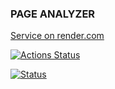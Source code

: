 ### PAGE ANALYZER



[Service on render.com](https://php-project-9-ig2q.onrender.com)


[![Actions Status](https://github.com/GitUserMaxim/php-project-9/actions/workflows/hexlet-check.yml/badge.svg)](https://github.com/GitUserMaxim/php-project-9/actions)


[![Status](https://github.com/GitUserMaxim/php-project-9/actions/workflows/test.yml/badge.svg)](https://github.com/GitUserMaxim/php-project-9/actions)

